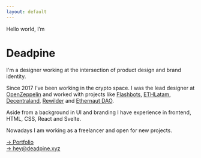 ```yaml
---
layout: default
---
```


<span class="uppercase">Hello world, I’m</span>
<h1>Deadpine</h1>
<p>I'm a designer working at the intersection of product design and brand identity.</p>
<p>Since 2017 I’ve been working in the crypto space. I was the lead designer at <a href="https://openzeppelin.com/" target="_blank">OpenZeppelin</a> and worked with projects like <a href="https://flashbots.net/" target="_blank">Flashbots</a>, <a href="http://ethlatam.org/" target="_blank">ETHLatam</a>, <a href="https://decentraland.org/" target="_blank">Decentraland</a>, <a href="https://app.rewilder.xyz/#" target="_blank">Rewilder</a> and <a href="https://mint.ethernautdao.io/#about" target="_blank">Ethernaut DAO</a>.
</p>
<p>Aside from a background in UI and branding I have experience in frontend, HTML, CSS, React and Svelte.</p>
<p>Nowadays I am working as a freelancer and open for new projects.</p>

<p>
    <a href="https://www.figma.com/file/mmbH1d55gxXUbLVRbcEq4o/Deadpine-Portfolio?node-id=0%3A1" target="_blank">→ Portfolio</a><br/>
    <a href="mailto:hey@deadpine.xyz">→ hey@deadpine.xyz</a> 
</p>
